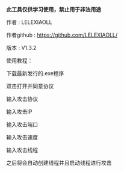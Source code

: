 **此工具仅供学习使用，禁止用于非法用途**

作者            : LELEXIAOLL

作者github : https://github.com/LELEXIAOLL/

版本            : V1.3.2

使用教程：

下载最新发行的.exe程序

双击打开并同意协议

输入攻击协议

输入攻击IP

输入攻击端口

输入攻击速度

输入攻击线程

之后将会自动创建线程并且启动线程进行攻击

